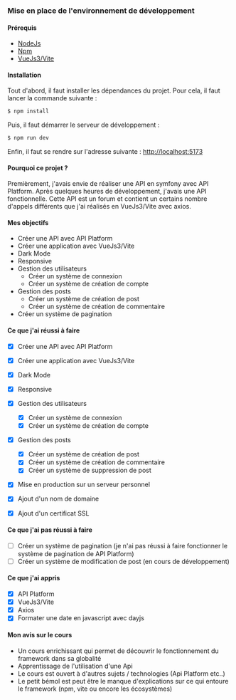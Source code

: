 ### Mise en place de l'environnement de développement

#### Prérequis
- [NodeJs](https://nodejs.org/en/)
- [Npm](https://www.npmjs.com/)
- [VueJs3/Vite](https://vitejs.dev/)

#### Installation
Tout d'abord, il faut installer les dépendances du projet. Pour cela, il faut lancer la commande suivante :
```bash
$ npm install
```
Puis, il faut démarrer le serveur de développement :
```bash
$ npm run dev
```
Enfin, il faut se rendre sur l'adresse suivante : [http://localhost:5173](http://localhost:5173)

#### Pourquoi ce projet ?
Premièrement, j'avais envie de réaliser une API en symfony avec API Platform. Après quelques heures de développement, j'avais une API fonctionnelle.
Cette API est un forum et contient un certains nombre d'appels différents que j'ai réalisés en VueJs3/Vite avec axios.

#### Mes objectifs
- Créer une API avec API Platform
- Créer une application avec VueJs3/Vite
- Dark Mode
- Responsive
- Gestion des utilisateurs
    - Créer un système de connexion
    - Créer un système de création de compte
- Gestion des posts
    - Créer un système de création de post
    - Créer un système de création de commentaire
- Créer un système de pagination

#### Ce que j'ai réussi à faire
- [x] Créer une API avec API Platform
- [x] Créer une application avec VueJs3/Vite
- [x] Dark Mode
- [x] Responsive
- [x] Gestion des utilisateurs
    - [x] Créer un système de connexion
    - [x] Créer un système de création de compte
- [x] Gestion des posts
    - [x] Créer un système de création de post
    - [x] Créer un système de création de commentaire
    - [x] Créer un système de suppression de post
- [x] Mise en production sur un serveur personnel
- [x] Ajout d'un nom de domaine
- [x] Ajout d'un certificat SSL


#### Ce que j'ai pas réussi à faire
- [ ] Créer un système de pagination (je n'ai pas réussi à faire fonctionner le système de pagination de API Platform)
- [ ] Créer un système de modification de post (en cours de développement)

#### Ce que j'ai appris
- [x] API Platform
- [x] VueJs3/Vite
- [x] Axios
- [x] Formater une date en javascript avec dayjs

#### Mon avis sur le cours
- Un cours enrichissant qui permet de découvrir le fonctionnement du framework dans sa globalité
- Apprentissage de l'utilisation d'une Api
- Le cours est ouvert à d'autres sujets / technologies (Api Platform etc..)
- Le petit bémol est peut être le manque d'explications sur ce qui entoure le framework (npm, vite ou encore les écosystèmes)